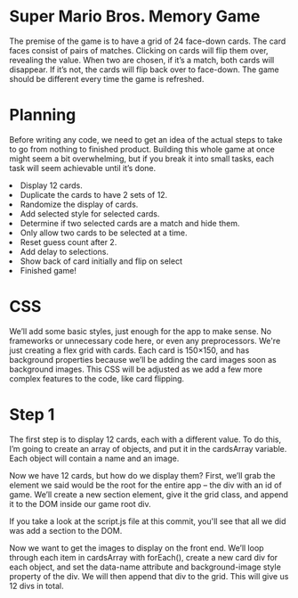# Super Mario Bros. Memory Game

The premise of the game is to have a grid of 24 face-down cards. The card faces consist of pairs of matches. Clicking on cards will flip them over, revealing the value. When two are chosen, if it’s a match, both cards will disappear. If it’s not, the cards will flip back over to face-down. The game should be different every time the game is refreshed.

# Planning

Before writing any code, we need to get an idea of the actual steps to take to go from nothing to finished product. Building this whole game at once might seem a bit overwhelming, but if you break it into small tasks, each task will seem achievable until it’s done.

<li>Display 12 cards.</li>
<li>Duplicate the cards to have 2 sets of 12.</li>
<li>Randomize the display of cards.</li>
<li>Add selected style for selected cards.</li>
<li>Determine if two selected cards are a match and hide them.</li>
<li>Only allow two cards to be selected at a time.</li>
<li>Reset guess count after 2.</li>
<li>Add delay to selections.</li>
<li>Show back of card initially and flip on select</li>
<li>Finished game!</li>

# CSS

We’ll add some basic styles, just enough for the app to make sense. No frameworks or unnecessary code here, or even any preprocessors. We're just creating a flex grid with cards. Each card is 150×150, and has background properties because we’ll be adding the card images soon as background images. This CSS will be adjusted as we add a few more complex features to the code, like card flipping.

# Step 1

The first step is to display 12 cards, each with a different value. To do this, I’m going to create an array of objects, and put it in the cardsArray variable. Each object will contain a name and an image.

Now we have 12 cards, but how do we display them? First, we’ll grab the element we said would be the root for the entire app – the div with an id of game. We’ll create a new section element, give it the grid class, and append it to the DOM inside our game root div.

If you take a look at the script.js file at this commit, you'll see that all we did was add a section to the DOM.

Now we want to get the images to display on the front end. We’ll loop through each item in cardsArray with forEach(), create a new card div for each object, and set the data-name attribute and background-image style property of the div. We will then append that div to the grid. This will give us 12 divs in total.
